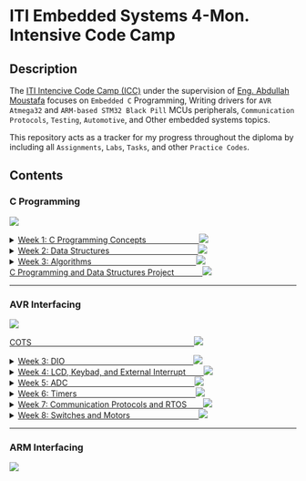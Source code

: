 # ITI Embedded Systems 4-Mon. Intensive Code Camp

## Description

The [ITI Intencive Code Camp (ICC)](https://www.iti.gov.eg/iti/programs/details/ICC) under the supervision of [Eng. Abdullah Moustafa](https://github.com/Abdullah-MAbdullah) focuses on `Embedded C` Programming, Writing drivers for `AVR Atmega32` and `ARM-based STM32 Black Pill` MCUs peripherals, `Communication Protocols`, `Testing`, `Automotive`, and Other embedded systems topics.

This repository acts as a tracker for my progress throughout the diploma by including all `Assignments`, `Labs`, `Tasks`, and other `Practice Codes`.

## Contents

<!-- =================================================================== C Programming ======================================================================= -->
### C Programming &emsp;&emsp;&ensp;
<img src="https://progress-bar.dev/100/?title=Done">  <!-- /19 -->

</details>

<details>
  <summary>
    <a href="https://github.com/AhmedEsaam/ITI_Embedded_Systems_4MON/tree/main/C_Programming/Week%201%20-%20C%20Programming">
      Week 1: C Programming	Concepts &emsp;&emsp;&emsp;&emsp;&emsp;&ensp;&nbsp;&nbsp; <img src="https://progress-bar.dev/100/?title=Done">
    </a>
    
  </summary>
  
  <span></span>
  
- [x] [Session 2. C Programming Basics](https://github.com/AhmedEsaam/ITI_Embedded_Systems_4MON/tree/main/C_Programming/Week%201%20-%20C%20Programming/Session%202)
- [x] [Session 3. Conditional Statements](https://github.com/AhmedEsaam/ITI_Embedded_Systems_4MON/tree/main/C_Programming/Week%201%20-%20C%20Programming/Session%203)
- [x] [Session 4. Arrays, Functions, and Loops](https://github.com/AhmedEsaam/ITI_Embedded_Systems_4MON/tree/main/C_Programming/Week%201%20-%20C%20Programming/Session%204)
- [x] [Session 5. Pointers](https://github.com/AhmedEsaam/ITI_Embedded_Systems_4MON/tree/main/C_Programming/Week%201%20-%20C%20Programming/Session%205)

</details>


<details>
  <summary>
    <a href="https://github.com/AhmedEsaam/ITI_Embedded_Systems_4MON/tree/main/C_Programming/Week%202%20-%20Data%20Structures">
      Week 2: Data Structures &emsp;&emsp;&emsp;&emsp;&emsp;&emsp;&emsp;&ensp;&emsp;&emsp;&ensp;&nbsp;&nbsp; <img src="https://progress-bar.dev/100/?title=Done">
    </a>
    
  </summary>
  
  <span></span>
  
- [x] [Session 9. Linked List](https://github.com/AhmedEsaam/ITI_Embedded_Systems_4MON/tree/main/C_Programming/Week%202%20-%20Data%20Structures/Session%209%20-%20Linked%20List)
- [x] [Session 10. Stack](https://github.com/AhmedEsaam/ITI_Embedded_Systems_4MON/tree/main/C_Programming/Week%202%20-%20Data%20Structures/Session%2010%20-%20Stack)
- [x] [Session 11. Queue](https://github.com/AhmedEsaam/ITI_Embedded_Systems_4MON/tree/main/C_Programming/Week%202%20-%20Data%20Structures/Session%2011%20-%20Queue)

</details>


<details>
  <summary>
    <a href="https://github.com/AhmedEsaam/ITI_Embedded_Systems_4MON/tree/main/C_Programming/Week%203%20-%20Algorithms%20%26%20AVR%20Interfacing">
      Week 3: Algorithms &emsp;&emsp;&emsp;&emsp;&emsp;&emsp;&emsp;&ensp;&emsp;&emsp;&emsp;&emsp;&ensp;&nbsp;&nbsp; <img src="https://progress-bar.dev/100/?title=Done">
    </a>
    
  </summary>
  
  <span></span>
  
- [x] [Session 12. Binary Search](https://github.com/AhmedEsaam/ITI_Embedded_Systems_4MON/tree/main/C_Programming/Week%203%20-%20Algorithms%20%26%20AVR%20Interfacing/Session%2012%20-%20Algorithms)

</details>



<a href="https://github.com/AhmedEsaam/ITI_Embedded_Systems_4MON/tree/main/C_Programming/C_and_DSA_Project">
  C Programming and Data Structures Project &emsp;&emsp;&ensp;&ensp;&nbsp;<img src="https://progress-bar.dev/100/?title=Done">
</a>


---
<!-- =================================================================== AVR Interfacing ======================================================================= -->
### AVR Interfacing &emsp;&emsp;&ensp;
<img src="https://progress-bar.dev/100/?title=Done">  <!-- /19 -->

</details>


<a href="https://github.com/AhmedEsaam/ITI_Embedded_Systems_4MON/tree/main/AVR_Interfacing/AVR_COTS">
  COTS &emsp;&emsp;&emsp;&emsp;&emsp;&emsp;&emsp;&emsp;&emsp;&emsp;&emsp;&emsp; &emsp;&emsp;&emsp;&emsp;&emsp;&emsp;&emsp;&nbsp;&nbsp; <img src="https://progress-bar.dev/100/?title=Done">
</a>

<span></span>

<details>
  <summary>
    <a href="https://github.com/AhmedEsaam/ITI_Embedded_Systems_4MON/tree/main/AVR_Interfacing/Week%203%20-%20Algorithms%20%26%20AVR%20Interfacing%20copy">
      Week 3: DIO &emsp;&emsp;&emsp;&emsp;&emsp;&emsp;&emsp;&emsp;&emsp;&emsp;&emsp;&emsp;&emsp;&emsp;&emsp;&nbsp;&nbsp; <img src="https://progress-bar.dev/100/?title=Done">
    </a>
    
  </summary>
  
  <span></span>
  
- [x] [Session 15. DIO Registers Basics](https://github.com/AhmedEsaam/ITI_Embedded_Systems_4MON)
- [x] [Session 16. DIO With LEDs](https://github.com/AhmedEsaam/ITI_Embedded_Systems_4MON)
- [x] [Session 17. DIO Driver](https://github.com/AhmedEsaam/ITI_Embedded_Systems_4MON)

</details>


<details>
  <summary>
    <a href="https://github.com/AhmedEsaam/ITI_Embedded_Systems_4MON/tree/main/AVR_Interfacing/Week%204%20-%20AVR%20Interfacing">
      Week 4: LCD, Keybad, and External Interrupt &emsp;&emsp;<img src="https://progress-bar.dev/100/?title=Done">
    </a>
    
  </summary>
  
  <span></span>
  
- [x] [Session 18. LCD Driver](https://github.com/AhmedEsaam/ITI_Embedded_Systems_4MON)
- [x] [Session 19. LCD Labs and Assignments](https://github.com/AhmedEsaam/ITI_Embedded_Systems_4MON)
- [x] [Session 20. Keybad](https://github.com/AhmedEsaam/ITI_Embedded_Systems_4MON)
- [x] [Session 21. EXTI](https://github.com/AhmedEsaam/ITI_Embedded_Systems_4MON)

</details>


<details>
  <summary>
    <a href="https://github.com/AhmedEsaam/ITI_Embedded_Systems_4MON/tree/main/AVR_Interfacing/Week%205%20-%20AVR%20Interfacing%20(ADC%20%26%20Timer)">
      Week 5: ADC &emsp;&emsp;&emsp;&emsp;&emsp;&emsp; &emsp;&emsp;&emsp;&emsp;&emsp;&emsp;&emsp;&emsp;&ensp;&nbsp;&nbsp; <img src="https://progress-bar.dev/100/?title=Done">
    </a>
    
  </summary>
  
  <span></span>
  
- [x] [Session 22. ADC Driver](https://github.com/AhmedEsaam/ITI_Embedded_Systems_4MON)
- [x] [Session 23. ADC With LCD and LEDs](https://github.com/AhmedEsaam/ITI_Embedded_Systems_4MON)
- [x] [Session 24. LM35](https://github.com/AhmedEsaam/ITI_Embedded_Systems_4MON)

</details>


<details>
  <summary>
    <a href="https://github.com/AhmedEsaam/ITI_Embedded_Systems_4MON/tree/main/AVR_Interfacing/Week%206%20-%20AVR%20interfacing%20(Timer)">
      Week 6: Timers &emsp;&emsp;&emsp;&emsp;&emsp;&emsp;&emsp;&emsp;&emsp; &emsp;&emsp;&emsp;&emsp;&ensp;&nbsp;&nbsp; <img src="https://progress-bar.dev/100/?title=Done">
    </a>
    
  </summary>
  
  <span></span>
  
- [x] [Session 25. Timer (OVF and CTC)](https://github.com/AhmedEsaam/ITI_Embedded_Systems_4MON)
- [x] [Session 26. PWM Mode](https://github.com/AhmedEsaam/ITI_Embedded_Systems_4MON)
- [x] [Session 27. Servo](https://github.com/AhmedEsaam/ITI_Embedded_Systems_4MON)
- [x] [Session 28. ICU and Wachdog](https://github.com/AhmedEsaam/ITI_Embedded_Systems_4MON)

</details>



<details>
  <summary>
    <a href="https://github.com/AhmedEsaam/ITI_Embedded_Systems_4MON/tree/main/AVR_Interfacing/Week%207%20-%20AVR%20Communication%20Protocols%20%26%20RTOS">
      Week 7: Communication Protocols and RTOS &emsp;&ensp; <img src="https://progress-bar.dev/100/?title=Done">
    </a>
    
  </summary>
  
  <span></span>
  
- [x] [Session 30. UART and SPI](https://github.com/AhmedEsaam/ITI_Embedded_Systems_4MON)
- [x] [Session 31. TWI](https://github.com/AhmedEsaam/ITI_Embedded_Systems_4MON)
- [x] [Session 32. RTOS](https://github.com/AhmedEsaam/ITI_Embedded_Systems_4MON)

</details>



<details>
  <summary>
    <a href="https://github.com/AhmedEsaam/ITI_Embedded_Systems_4MON/tree/main/AVR_Interfacing/Week%208%20-%20AVR%20Switches%20%26%20Motors">
      Week 8: Switches and Motors &emsp;&emsp;&emsp;&emsp;&emsp;&emsp;&emsp;&ensp;&nbsp;&nbsp; <img src="https://progress-bar.dev/100/?title=Done">
    </a>
    
  </summary>
  
  <span></span>
  
- [x] [H-Bridge with DC Motor Changing Direction](https://github.com/AhmedEsaam/ITI_Embedded_Systems_4MON)
- [x] [Stepper Motor Changing Direction](https://github.com/AhmedEsaam/ITI_Embedded_Systems_4MON)

</details>

---
<!-- =================================================================== ARM Interfacing ======================================================================= -->
### ARM Interfacing &emsp;&emsp;&ensp;
<img src="https://progress-bar.dev/4/?title=In Progress&color=CD5888">  <!-- /24 -->

</details>


